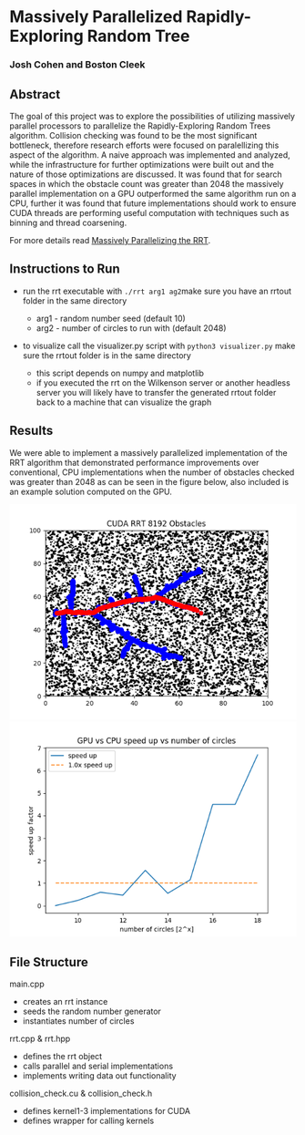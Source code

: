 # Massively Parallelized Rapidly-Exploring Random Tree
### Josh Cohen and Boston Cleek

## Abstract
The goal of this project was to explore the possibilities of utilizing massively parallel processors to parallelize the Rapidly-Exploring Random Trees algorithm. Collision checking was found to be the most significant bottleneck, therefore research efforts were focused on paralellizing this aspect of the algorithm. A naive approach was implemented and analyzed, while the infrastructure for further optimizations were built out and the nature of those optimizations are discussed. It was found that for search spaces in which the obstacle count was greater than 2048 the massively parallel implementation on a GPU outperformed the same algorithm run on a CPU, further it was found that future implementations should work to ensure CUDA threads are performing useful computation with techniques such as binning and thread coarsening. 

For more details read [Massively Parallelizing the RRT](https://github.com/bostoncleek/CUDA-RRT/blob/master/doc/Massively_Parallelized_RRT.pdf).

## Instructions to Run
* run the rrt executable with `./rrt arg1 ag2`make sure you have an rrtout folder in the same directory
	* arg1 - random number seed (default 10)
	* arg2 - number of circles to run with (default 2048)

* to visualize call the visualizer.py script with `python3 visualizer.py` make 
sure the rrtout folder is in the same directory
	* this script depends on numpy and matplotlib
	* if you executed the rrt on the Wilkenson server or another headless server you will likely have to transfer the generated rrtout folder back to a machine that can visualize the graph

## Results
We were able to implement a massively parallelized implementation of the RRT algorithm that demonstrated performance improvements over conventional, CPU implementations when the number of obstacles checked was greater than 2048 as can be seen in the figure below, also included is an example solution computed on the GPU.

![](media/8192_Ex.png)
![](media/speedup.png)

## File Structure
main.cpp
* creates an rrt instance
* seeds the random number generator 
* instantiates number of circles

rrt.cpp & rrt.hpp
* defines the rrt object
* calls parallel and serial implementations
* implements writing data out functionality

collision_check.cu & collision_check.h
* defines kernel1-3 implementations for CUDA
* defines wrapper for calling kernels
